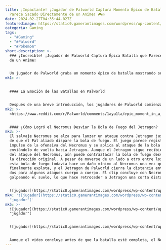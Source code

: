 ```yaml
---
title: ¡Impactante! ¡Jugador de Palworld Captura Momento Épico de Batalla que
  Parece Sacado Directamente de un Anime! 🎮🔥
date: 2024-02-27T04:35:44.027Z
featuredimage: https://static0.gamerantimages.com/wordpress/wp-content/uploads/2024/02/palworld-battle-feature.jpg?q=50&fit=contain&w=1140&h=&dpr=1.5
categoria: Gaming
tags:
  - "#Gaming"
  - "#Palword"
  - "#Pokemon"
short-description: >-
  ### ¡Increíble! ¡Jugador de Palworld Captura Épica Batalla que Parece Sacada
  de un Anime!


  Un jugador de Palworld graba un momento épico de batalla mostrando su Jetragon y un Necromus intercambiando ataques. Ha habido muchas batallas impresionantes en Palworld desde que se lanzó el juego, pero este podría ser uno de los momentos más memorables hasta ahora.
mk1: >-
  

  #### La Emoción de las Batallas en Palworld


  Después de una breve introducción, los jugadores de Palworld comienzan sus viajes en las Colinas Azotadas por el Viento sin ningún material o equipo. A medida que los jugadores progresan en el juego, desbloquean objetos útiles y estructuras para crear bases fuertes que puedan resistir los ataques de los Pals salvajes. Si bien estos Pals se pueden capturar para trabajar en tareas de Palworld alrededor de la base o criar con otros Pals, también son útiles para combatir a los Pals más fuertes dispersos por el mundo abierto. Desde el principio, los jugadores verán Pals de alto nivel en el mundo abierto, como Mammorest, Jormuntide y Necromus. Un jugador capturó una épica batalla al estilo anime entre el poderoso Necromus y su Jetragon en un video increíble.
mk2: >-
  <https://www.reddit.com/r/Palworld/comments/1ayu1la/epic_moment_in_a_battle_first_time_seeing_an/?embed_host_url=https://gamerant.com/palworld-player-battle-jetragon-necromus-anime-moment/>


  #### ¿Cómo Logró el Necromus Desviar la Bola de Fuego del Jetragon?
mk3: >-
  ﻿El salvaje Necromus se alza para lanzar un ataque contra Jetragon justo antes
  de que el Pal aliado dispare la bola de fuego. El juego parece registrar el
  impulso de la ofensiva del Necromus y se aplica al ataque de la bola de fuego,
  enviándolo de vuelta hacia Jetragon. Aunque el Jetragon sigue recibiendo daño
  del ataque del Necromus, aún puede contraatacar la bola de fuego desviada en
  la dirección original. A pesar de moverse de un lado a otro entre los Pals,
  esta bola de fuego todavía hace un daño mínimo al Necromus una vez que
  finalmente explota, y el Jetragon de Palworld cierra la distancia entre los
  dos para algunos ataques cuerpo a cuerpo. El clip concluye con Necromus
  golpeando el suelo, lo que hace retroceder a Jetragon una corta distancia.


  ![jugador](https://static0.gamerantimages.com/wordpress/wp-content/uploads/2024/02/palworld-game-title-thumbnail.jpg?q=50&fit=contain&w=750&h=415&dpr=1.5 "jugador")
mk4: '![jugador](https://static0.gamerantimages.com/wordpress/wp-content/uploads/2024/02/palworld-game-title-thumbnail.jpg?q=50&fit=contain&w=750&h=415&dpr=1.5
  "jugador")'
mk5: >-
  ![jugador](https://static0.gamerantimages.com/wordpress/wp-content/uploads/2024/02/palworld_aliexpress_costume_2.jpeg?q=50&fit=contain&w=750&h=415&dpr=1.5
  "jugador")


  ![jugador](https://static0.gamerantimages.com/wordpress/wp-content/uploads/2024/02/palworld-how-to-install-mods-1.jpg?q=50&fit=contain&w=750&h=415&dpr=1.5 "jugador")


  Aunque el video concluye antes de que la batalla esté completa, el Necromus de Palworld tiene significativamente menos salud que el Jetragon. Dado que algunos de los ataques del Jetragon fueron efectivos contra el Necromus, es probable que el jugador haya sido exitoso en
---
```

